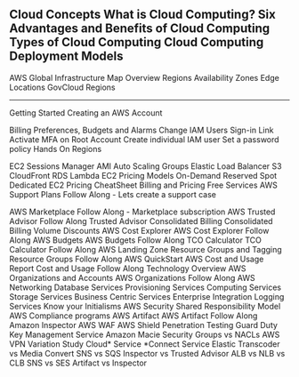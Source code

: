 Cloud Concepts
What is Cloud Computing?
Six Advantages and Benefits of Cloud Computing
Types of Cloud Computing
Cloud Computing Deployment Models
---------------
AWS Global Infrastructure
Map Overview
Regions
Availability Zones
Edge Locations
GovCloud Regions

---------------
Getting Started
Creating an AWS Account

Billing Preferences, Budgets and Alarms
Change IAM Users Sign-in Link
Activate MFA on Root Account
Create individual IAM user
Set a password policy
Hands On
Regions

EC2
Sessions Manager
AMI
Auto Scaling Groups
Elastic Load Balancer
S3
CloudFront
RDS
Lambda
EC2 Pricing Models
On-Demand
Reserved
Spot
Dedicated
EC2 Pricing CheatSheet
️Billing and Pricing
Free Services
AWS Support Plans
Follow Along - Lets create a support case

AWS Marketplace
Follow Along - Marketplace subscription
AWS Trusted Advisor
Follow Along Trusted Advisor
Consolidated Billing
Consolidated Billing Volume Discounts
AWS Cost Explorer
AWS Cost Explorer Follow Along
AWS Budgets
AWS Budgets Follow Along
TCO Calculator
TCO Calculator Follow Along
AWS Landing Zone
Resource Groups and Tagging
Resource Groups Follow Along
AWS QuickStart
AWS Cost and Usage Report
Cost and Usage Follow Along
Technology Overview
AWS Organizations and Accounts
AWS Organizations Follow Along
AWS Networking
Database Services
Provisioning Services
Computing Services
Storage Services
Business Centric Services
Enterprise Integration
Logging Services
Know your Initialisms
AWS Security
Shared Responsibility Model
AWS Compliance programs
AWS Artifact
AWS Artifact Follow Along
Amazon Inspector
AWS WAF
AWS Shield
Penetration Testing
Guard Duty
Key Management Service
Amazon Macie
Security Groups vs NACLs
AWS VPN
Variation Study
Cloud* Service
*Connect Service
Elastic Transcoder vs Media Convert
SNS vs SQS
Inspector vs Trusted Advisor
ALB vs NLB vs CLB
SNS vs SES
Artifact vs Inspector